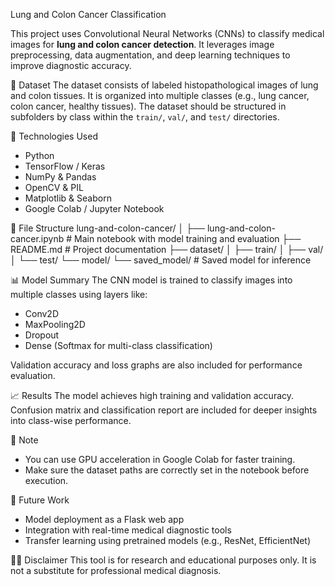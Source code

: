Lung and Colon Cancer Classification

This project uses Convolutional Neural Networks (CNNs) to classify medical images for **lung and colon cancer detection**. It leverages image preprocessing, data augmentation, and deep learning techniques to improve diagnostic accuracy.

🧪 Dataset
The dataset consists of labeled histopathological images of lung and colon tissues. It is organized into multiple classes (e.g., lung cancer, colon cancer, healthy tissues). The dataset should be structured in subfolders by class within the `train/`, `val/`, and `test/` directories.

🔧 Technologies Used
- Python
- TensorFlow / Keras
- NumPy & Pandas
- OpenCV & PIL
- Matplotlib & Seaborn
- Google Colab / Jupyter Notebook

📁 File Structure
lung-and-colon-cancer/
│
├── lung-and-colon-cancer.ipynb # Main notebook with model training and evaluation
├── README.md # Project documentation
├── dataset/
│ ├── train/
│ ├── val/
│ └── test/
└── model/
└── saved_model/ # Saved model for inference

📊 Model Summary
The CNN model is trained to classify images into multiple classes using layers like:
- Conv2D
- MaxPooling2D
- Dropout
- Dense (Softmax for multi-class classification)

Validation accuracy and loss graphs are also included for performance evaluation.

📈 Results
The model achieves high training and validation accuracy. Confusion matrix and classification report are included for deeper insights into class-wise performance.

📌 Note
- You can use GPU acceleration in Google Colab for faster training.
- Make sure the dataset paths are correctly set in the notebook before execution.

🧠 Future Work
- Model deployment as a Flask web app
- Integration with real-time medical diagnostic tools
- Transfer learning using pretrained models (e.g., ResNet, EfficientNet)

👨‍⚕️ Disclaimer
This tool is for research and educational purposes only. It is not a substitute for professional medical diagnosis.
